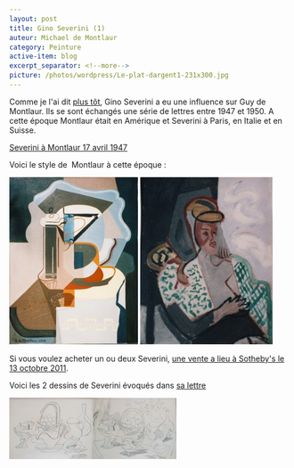 ```yaml
---
layout: post
title: Gino Severini (1)
auteur: Michael de Montlaur
category: Peinture
active-item: blog
excerpt_separator: <!--more-->
picture: /photos/wordpress/Le-plat-dargent1-231x300.jpg
---
```

Comme je l'ai dit <a href="http://blog.montlaur.net/?p=634">plus tôt</a>, Gino Severini a eu une influence sur Guy de Montlaur. Ils se sont échangés une série de lettres entre 1947 et 1950. A cette époque Montlaur était en Amérique et Severini à Paris, en Italie et en Suisse.

<!--more-->

<a href="/photos/wordpress/17-avril-1947.pdf">Severini à Montlaur 17 avril 1947</a>

Voici le style de  Montlaur à cette époque :

<img src="/photos/wordpress/Le-plat-dargent1-231x300.jpg" alt="Le plat d'argent">

<img src="/photos/wordpress/Flora-1947-238x300.jpg" alt="Flora - 1947">

Si vous voulez acheter un ou deux Severini, <a href="http://www.artdaily.org/index.asp?int_sec=11&amp;int_new=50726">une vente a lieu à Sotheby's le 13 octobre 2011</a>.

Voici les 2 dessins de Severini évoqués dans <a href="/photos/wordpress/17-avril-1947.pdf">sa lettre</a>

<img src="/photos/wordpress/Mr-et-Mme-300x110.jpg" alt="Dessins de Gino Severini offerts à Monsieur et Madame de Montlaur en avril 1947">
